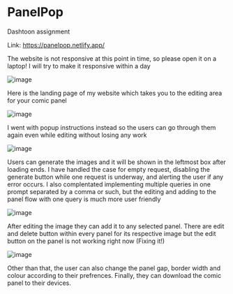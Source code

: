 # PanelPop
Dashtoon assignment

Link: https://panelpop.netlify.app/

The website is not responsive at this point in time, so please open it on a laptop! I will try to make it responsive within a day

![image](https://github.com/Nugget-56/PanelPop/assets/76615014/ddf3fde4-022e-4400-b505-318daa3a7804)

Here is the landing page of my website which takes you to the editing area for your comic panel

![image](https://github.com/Nugget-56/PanelPop/assets/76615014/b0296fe3-f544-463e-ae94-aa7a94f1d54f)

I went with popup instructions instead so the users can go through them again even while editing without losing any work

![image](https://github.com/Nugget-56/PanelPop/assets/76615014/7b547dbf-982e-4a72-aded-d448b87c6d3a)

Users can generate the images and it will be shown in the leftmost box after loading ends. I have handled the case for empty request, disabling the generate button while one request is underway, and alerting the user if any error occurs. I also complentated implementing multiple queries in one prompt separated by a comma or such, but the editing and adding to the panel flow with one query is much more user friendly

![image](https://github.com/Nugget-56/PanelPop/assets/76615014/517983fd-aa33-40f5-8969-7ee377156781)

After editing the image they can add it to any selected panel. There are edit and delete button within every panel for its respective image but the edit button on the panel is not working right now (Fixing it!)

![image](https://github.com/Nugget-56/PanelPop/assets/76615014/7f4ef926-78e5-4025-9634-c2cbfd0e3b7b)

Other than that, the user can also change the panel gap, border width and colour according to their prefrences. Finally, they can download the comic panel to their devices.




